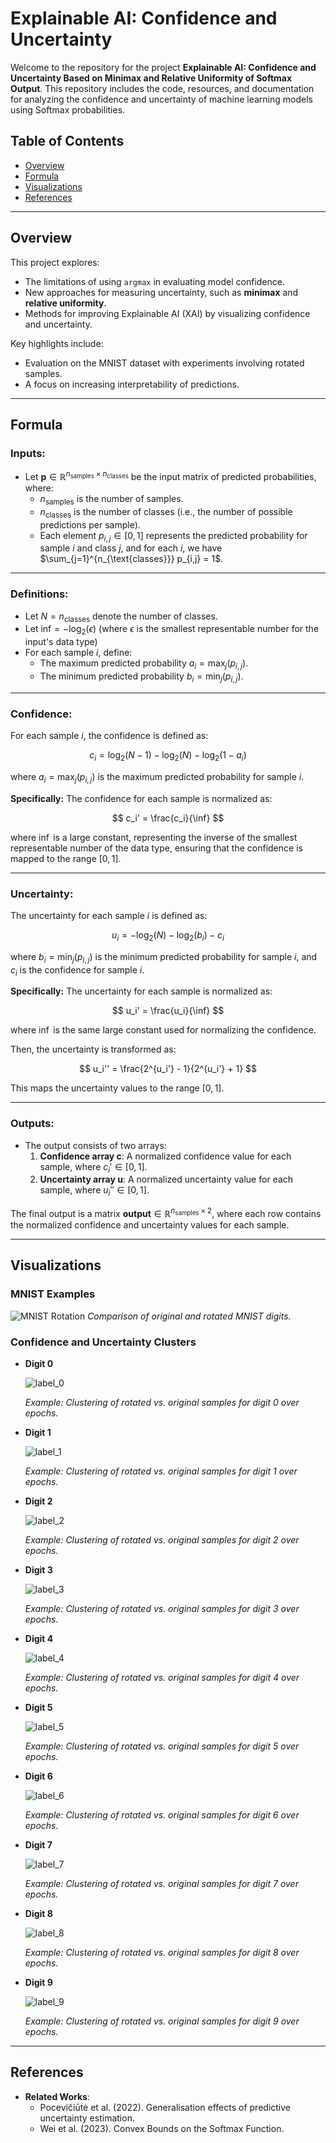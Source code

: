 # Explainable AI: Confidence and Uncertainty

Welcome to the repository for the project **Explainable AI: Confidence and Uncertainty Based on Minimax and Relative Uniformity of Softmax Output**. This repository includes the code, resources, and documentation for analyzing the confidence and uncertainty of machine learning models using Softmax probabilities.

## Table of Contents

- [Overview](#overview)
- [Formula](#formula)
- [Visualizations](#visualizations)
- [References](#references)

---

## Overview

This project explores:

- The limitations of using `argmax` in evaluating model confidence.
- New approaches for measuring uncertainty, such as **minimax** and **relative uniformity**.
- Methods for improving Explainable AI (XAI) by visualizing confidence and uncertainty.

Key highlights include:
- Evaluation on the MNIST dataset with experiments involving rotated samples.
- A focus on increasing interpretability of predictions.

---

## Formula

### Inputs:
- Let $\mathbf{p} \in \mathbb{R}^{n_{\text{samples}} \times n_{\text{classes}}}$ be the input matrix of predicted probabilities, where:
  - $n_{\text{samples}}$ is the number of samples.
  - $n_{\text{classes}}$ is the number of classes (i.e., the number of possible predictions per sample).
  - Each element $p_{i,j} \in [0, 1]$ represents the predicted probability for sample $i$ and class $j$, and for each $i$, we have $\sum_{j=1}^{n_{\text{classes}}} p_{i,j} = 1$.

---

### Definitions:
- Let $N = n_{\text{classes}}$ denote the number of classes.
- Let $\text{inf} = -\log_2(\epsilon)$ (where $\epsilon$ is the smallest representable number for the input's data type)
- For each sample $i$, define:
  - The maximum predicted probability $a_i = \max_j (p_{i,j})$.
  - The minimum predicted probability $b_i = \min_j (p_{i,j})$.

---

### Confidence:
For each sample $i$, the confidence is defined as:

$$
c_i = \log_2(N - 1) - \log_2(N) - \log_2(1 - a_i)
$$

where $a_i = \max_j (p_{i,j})$ is the maximum predicted probability for sample $i$.

**Specifically:**
The confidence for each sample is normalized as:

$$
c_i' = \frac{c_i}{\inf}
$$

where $\inf$ is a large constant, representing the inverse of the smallest representable number of the data type, ensuring that the confidence is mapped to the range $[0, 1]$.

---

### Uncertainty:
The uncertainty for each sample $i$ is defined as:

$$
u_i = -\log_2(N) - \log_2(b_i) - c_i
$$

where $b_i = \min_j (p_{i,j})$ is the minimum predicted probability for sample $i$, and $c_i$ is the confidence for sample $i$.

**Specifically:**
The uncertainty for each sample is normalized as:

$$
u_i' = \frac{u_i}{\inf}
$$

where $\inf$ is the same large constant used for normalizing the confidence.

Then, the uncertainty is transformed as:

$$
u_i'' = \frac{2^{u_i'} - 1}{2^{u_i'} + 1}
$$

This maps the uncertainty values to the range $[0, 1]$.

---

### Outputs:
- The output consists of two arrays:
  1. **Confidence array $\mathbf{c}$**: A normalized confidence value for each sample, where $c_i' \in [0, 1]$.
  2. **Uncertainty array $\mathbf{u}$**: A normalized uncertainty value for each sample, where $u_i'' \in [0, 1]$.
  
The final output is a matrix $\mathbf{output} \in \mathbb{R}^{n_{\text{samples}} \times 2}$, where each row contains the normalized confidence and uncertainty values for each sample.

---


## Visualizations

### MNIST Examples

![MNIST Rotation](https://github.com/user-attachments/assets/114720ec-bb63-453e-9fb8-dfe2f866b950)
*Comparison of original and rotated MNIST digits.*

### Confidence and Uncertainty Clusters

- **Digit 0**
  
  ![label_0](https://github.com/user-attachments/assets/05707f46-317c-42e1-af9d-fe4421b193d4)
  
  *Example: Clustering of rotated vs. original samples for digit 0 over epochs.*

- **Digit 1**
  
  ![label_1](https://github.com/user-attachments/assets/94837afa-56f5-4ad7-853d-97ad3828d696)

  *Example: Clustering of rotated vs. original samples for digit 1 over epochs.*

- **Digit 2**
  
  ![label_2](https://github.com/user-attachments/assets/65d440ac-0eb6-4760-aab8-f6decaedbfcc)

  *Example: Clustering of rotated vs. original samples for digit 2 over epochs.*

- **Digit 3**
  
  ![label_3](https://github.com/user-attachments/assets/16a48798-daa1-4938-9c44-57e24a44823c)

  *Example: Clustering of rotated vs. original samples for digit 3 over epochs.*

- **Digit 4**
  
  ![label_4](https://github.com/user-attachments/assets/933a6501-6436-45a0-acd1-ad31db8c7e31)
  
  *Example: Clustering of rotated vs. original samples for digit 4 over epochs.*

- **Digit 5**
  
  ![label_5](https://github.com/user-attachments/assets/7cb60a3f-985c-413d-b9b8-eae6a95972de)
  
  *Example: Clustering of rotated vs. original samples for digit 5 over epochs.*

- **Digit 6**
  
  ![label_6](https://github.com/user-attachments/assets/b75e3b28-10e6-4d5b-8d2e-21acf8adc953)
  
  *Example: Clustering of rotated vs. original samples for digit 6 over epochs.*

- **Digit 7**
  
  ![label_7](https://github.com/user-attachments/assets/ec2bed27-9015-41bf-aede-5f6fcfd495f4)
  
  *Example: Clustering of rotated vs. original samples for digit 7 over epochs.*

- **Digit 8**
  
  ![label_8](https://github.com/user-attachments/assets/2fcd7d09-3d9b-48b9-b10d-e03a30c28b2a)
  
  *Example: Clustering of rotated vs. original samples for digit 8 over epochs.*

- **Digit 9**
  
  ![label_9](https://github.com/user-attachments/assets/1265128f-2ef9-4ed2-a75b-b03d3ed2d719)
  
  *Example: Clustering of rotated vs. original samples for digit 9 over epochs.*

---

## References

- **Related Works**:
  - Pocevičiūtė et al. (2022). Generalisation effects of predictive uncertainty estimation.
  - Wei et al. (2023). Convex Bounds on the Softmax Function.
